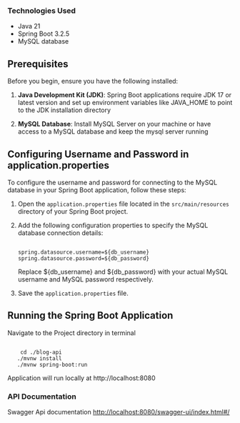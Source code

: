 ### Technologies Used

- Java 21
- Spring Boot 3.2.5
- MySQL database

## Prerequisites

Before you begin, ensure you have the following installed:

1. **Java Development Kit (JDK)**: Spring Boot applications require JDK 17 or latest version and set up environment variables like JAVA_HOME to point to the JDK installation directory

2. **MySQL Database**: Install MySQL Server on your machine or have access to a MySQL database and keep the mysql server running

## Configuring Username and Password in application.properties

To configure the username and password for connecting to the MySQL database in your Spring Boot application, follow these steps:

1. Open the `application.properties` file located in the `src/main/resources` directory of your Spring Boot project.

2. Add the following configuration properties to specify the MySQL database connection details:

   ```properties

   spring.datasource.username=${db_username}
   spring.datasource.password=${db_password}
   ```

   Replace ${db_username} and ${db_password} with your actual MySQL username and MySQL password respectively.

3. Save the `application.properties` file.

## Running the Spring Boot Application

Navigate to the Project directory in terminal

```

    cd ./blog-api
   ./mvnw install
   ./mvnw spring-boot:run
```

Application will run locally at http://localhost:8080

### API Documentation

Swagger Api documentation <http://localhost:8080/swagger-ui/index.html#/>
